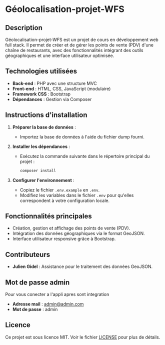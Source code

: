 # Géolocalisation-projet-WFS

## Description
Géolocalisation-projet-WFS est un projet de cours en développement web full stack. Il permet de créer et de gérer les points de vente (PDV) d'une chaîne de restaurants, avec des fonctionnalités intégrant des outils géographiques et une interface utilisateur optimisée.

## Technologies utilisées
- **Back-end** : PHP avec une structure MVC
- **Front-end** : HTML, CSS, JavaScript (modulaire)
- **Framework CSS** : Bootstrap
- **Dépendances** : Gestion via Composer

## Instructions d'installation
1. **Préparer la base de données** :
    - Importez la base de données à l'aide du fichier dump fourni.

2. **Installer les dépendances** :
    - Exécutez la commande suivante dans le répertoire principal du projet :
      ```bash
      composer install
      ```

3. **Configurer l'environnement** :
    - Copiez le fichier `.env.example` en `.env`.
    - Modifiez les variables dans le fichier `.env` pour qu'elles correspondent à votre configuration locale.

## Fonctionnalités principales
- Création, gestion et affichage des points de vente (PDV).
- Intégration des données géographiques via le format GeoJSON.
- Interface utilisateur responsive grâce à Bootstrap.

## Contributeurs
- **Julien Gidel** : Assistance pour le traitement des données GeoJSON.

## Mot de passe admin
Pour vous conecter a l'appli apres sont integration 

- **Adresse mail** : admin@admin.com
- **Mot de passe** : admin

## Licence
Ce projet est sous licence MIT. Voir le fichier [LICENSE](LICENSE) pour plus de détails.

